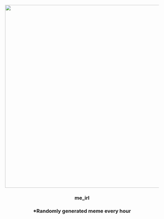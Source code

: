 <p align="center">
        <img src="https://i.redd.it/jwvk0zdolny81.jpg" width="600" height="600">
        </p>
        <h3 align="center">me_irl</h3>
        <h3 align="center">*Randomly generated meme every hour</h3>
    